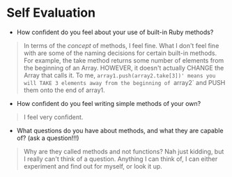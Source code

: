 # Self Evaluation

- How confident do you feel about your use of built-in Ruby methods?
>In terms of the *concept* of methods, I feel fine. What I don't feel fine with are some of the naming decisions for certain built-in methods. For example, the take method returns some number of elements from the beginning of an Array. HOWEVER, it doesn't actually CHANGE the Array that calls it. To me, `array1.push(array2.take[3])' means you will TAKE 3 elements away from the beginning of `array2` and PUSH them onto the end of array1.

- How confident do you feel writing simple methods of your own?
> I feel very confident.

- What questions do you have about methods, and what they are capable of? (ask a question!!!)
> Why are they called methods and not functions? Nah just kidding, but I really can't think of a question. Anything I can think of, I can either experiment and find out for myself, or look it up. 
